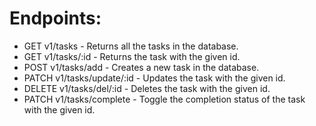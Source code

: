 # Endpoints:
- GET v1/tasks - Returns all the tasks in the database.
- GET v1/tasks/:id - Returns the task with the given id.
- POST v1/tasks/add - Creates a new task in the database.
- PATCH v1/tasks/update/:id - Updates the task with the given id.
- DELETE v1/tasks/del/:id - Deletes the task with the given id.
- PATCH v1/tasks/complete - Toggle the completion status of the task with the given id.